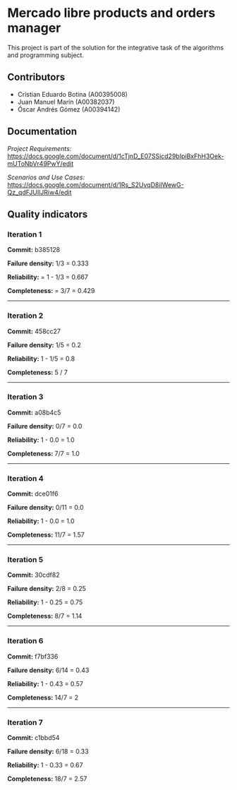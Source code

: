 # Mercado libre products and orders manager

This project is part of the solution for the integrative task of the algorithms
and programming subject.

## __Contributors__

- Cristian Eduardo Botina (A00395008)
- Juan Manuel Marín (A00382037)
- Óscar Andrés Gómez (A00394142)

## Documentation

_*Project Requirements:*_ https://docs.google.com/document/d/1cTjnD_E07SSicd29bIpiBxFhH3Oek-mUToNbVr49PwY/edit

_*Scenarios and Use Cases:*_ https://docs.google.com/document/d/1Rs_S2UvqD8iIWewG-Qz_qdFJUIlJRiw4/edit

## Quality indicators

### Iteration 1

__Commit:__ b385128

__Failure density:__ 1/3 = 0.333

__Reliability:__ = 1 - 1/3 = 0.667

__Completeness:__ = 3/7 = 0.429

---

### __Iteration 2__

__Commit:__ 458cc27

__Failure density:__ 1/5 = 0.2

__Reliability:__ 1 - 1/5 = 0.8

__Completeness:__ 5 / 7

---

### __Iteration 3__

__Commit:__ a08b4c5

__Failure density:__ 0/7 = 0.0

__Reliability:__ 1 - 0.0 = 1.0

__Completeness:__ 7/7 = 1.0

---

### __Iteration 4__

__Commit:__ dce01f6

__Failure density:__ 0/11 = 0.0

__Reliability:__ 1 - 0.0 = 1.0

__Completeness:__ 11/7 = 1.57

---

### __Iteration 5__

__Commit:__ 30cdf82

__Failure density:__ 2/8 = 0.25

__Reliability:__ 1 - 0.25 = 0.75

__Completeness:__ 8/7 = 1.14

---

### __Iteration 6__

__Commit:__ f7bf336

__Failure density:__ 6/14 = 0.43

__Reliability:__ 1 - 0.43 = 0.57

__Completeness:__ 14/7 = 2

---

### __Iteration 7__

__Commit:__ c1bbd54

__Failure density:__ 6/18 = 0.33

__Reliability:__ 1 - 0.33 = 0.67

__Completeness:__ 18/7 = 2.57